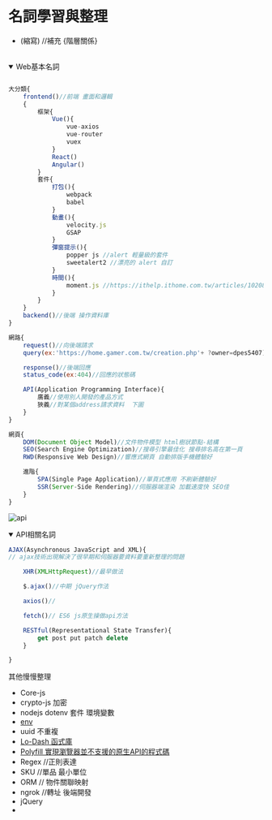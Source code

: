 # 名詞學習與整理

<style>
html {
    overflow: -moz-hidden-unscrollable;
    height: 100%;
}

body::-webkit-scrollbar {
    display: none;
}

body {
    -ms-overflow-style: none;
    height: 100%;
	width: calc(100vw + 18px);
	overflow: auto;
}
</style>

- (縮寫) //補充 {階層關係}

<br>

<details open>
  <summary>Web基本名詞</summary>

```js

大分類{
    frontend()//前端 畫面和邏輯
    {
        框架{
            Vue(){
                vue-axios
                vue-router
                vuex
            }
            React()
            Angular()
        }
        套件{
            打包(){
                webpack
                babel
            }
            動畫(){
                velocity.js
                GSAP
            }
            彈窗提示(){
                popper js //alert 輕量級的套件
                sweetalert2 //漂亮的 alert 自訂
            }
            時間(){
                moment.js //https://ithelp.ithome.com.tw/articles/10208995
            }
        }
    }
    backend()//後端 操作資料庫
}

網路{
    request()//向後端請求
    query(ex:'https://home.gamer.com.tw/creation.php'+ ?owner=dpes5407)//請求攜帶參數

    response()//後端回應
    status_code(ex:404)//回應的狀態碼

    API(Application Programming Interface){
        廣義//使用別人開發的產品方式
        狹義//對某個address請求資料  下圖
    }
}

網頁{
    DOM(Document Object Model)//文件物件模型 html樹狀節點-結構
    SEO(Search Engine Optimization)//搜尋引擎最佳化 搜尋排名高在第一頁
    RWD(Responsive Web Design)//響應式網頁 自動排版手機體驗好

    進階{
        SPA(Single Page Application)//單頁式應用 不刷新體驗好
        SSR(Server-Side Rendering)//伺服器端渲染 加載速度快 SEO佳
    }
}

```

![api](https://drive.google.com/uc?export=download&id=1Q9TW06Xf7AzS_d0MmdMbRcRyRelK_vfk)

</details>

<details open>
  <summary>API相關名詞</summary>
  
```js
AJAX(Asynchronous JavaScript and XML){
// ajax技術出現解決了很早期和伺服器要資料要重新整理的問題

    XHR(XMLHttpRequest)//最早做法

    $.ajax()//中期 jQuery作法

    axios()//

    fetch()// ES6 js原生操做api方法

    RESTful(Representational State Transfer){
        get post put patch delete
    }

}

```
</details>

其他慢慢整理

+ Core-js
+ crypto-js 加密
+ nodejs dotenv 套件 環境變數
+ [env](https://dwatow.github.io/2019/01-26-node-with-env-first/)
+ uuid 不重複
+ [Lo-Dash 函式庫](https://medium.com/itsems-frontend/javascript-lodash-9e6833cb1158)
+ [Polyfill 實現瀏覽器並不支援的原生API的程式碼](https://codertw.com/%E5%89%8D%E7%AB%AF%E9%96%8B%E7%99%BC/29473/)
+ Regex //正則表達
+ SKU //單品 最小單位
+ ORM // 物件關聯映射
+ ngrok //轉址 後端開發
+ jQuery
+ 

<!-- JavaScript
jQuery(JavaScript 函式庫)
初衷是用來簡化 HTML 與 JavaScript 之間的溝通與操作 -->
```
